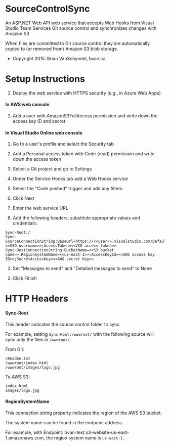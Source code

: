 # SourceControlSync
An ASP.NET Web API web service that accepts Web Hooks from Visual Studio Team Services Git source control and synchronizes changes with Amazon S3

When files are committed to Git source control they are automatically copied to (or removed from) Amazon S3 blob storage.

 - Copyright 2015: Brian VanSchyndel, bvan.ca

Setup Instructions
======
1. Deploy the web service with HTTPS security (e.g., in Azure Web Apps)

#### In AWS web console
1. Add a user with AmazonS3FullAccess permission and write down the access key ID and secret

#### In Visual Studio Online web console
1. Go to a user's profile and select the Security tab

1. Add a Personal access token with Code (read) permission and write down the access token

1. Select a Git project and go to Settings

1. Under the Service Hooks tab add a Web Hooks service

1. Select the "Code pushed" trigger and add any filters

1. Click Next

1. Enter the web service URL

1. Add the following headers, substitute appropriate values and credentials:

  ```
  Sync-Root:/
  Sync-SourceConnectionString:BaseUrl=https://<<user>>.visualstudio.com/DefaultCollection/;UserName=<<VSO username>>;AccessToken=<<VSO access token>>
  Sync-DestConnectionString:BucketName=<<S3 bucket name>>;RegionSystemName=<<us-east-1>>;AccessKeyId=<<AWS access key ID>>;SecretAccessKey=<<AWS secret key>>
  ```

1. Set "Messages to send" and "Detailed messages to send" to None

1. Click Finish

HTTP Headers
======
#### Sync-Root
This header indicates the source control folder to sync.

For example, setting `Sync-Root:/wwwroot/` with the following source will sync only the files in `/wwwroot/`.

From Git:
```
/Readme.txt
/wwwroot/index.html
/wwwroot/images/logo.jpg
```

To AWS S3:
```
index.html
images/logo.jpg
```

#### RegionSystemName
This connection string property indicates the region of the AWS S3 bucket.

The system name can be found in the endpoint address.

For example, with Endpoint: bvan-test.s3-website-us-east-1.amazonaws.com, the region system name is `us-east-1`.
